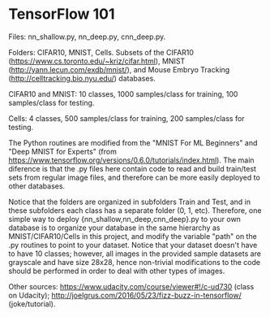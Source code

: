 # TensorFlow 101

Files: nn_shallow.py, nn_deep.py, cnn_deep.py.

Folders: CIFAR10, MNIST, Cells.
Subsets of the CIFAR10 (https://www.cs.toronto.edu/~kriz/cifar.html),
MNIST (http://yann.lecun.com/exdb/mnist/),
and Mouse Embryo Tracking (http://celltracking.bio.nyu.edu/) databases.

CIFAR10 and MNIST: 10 classes, 1000 samples/class for training, 100 samples/class for testing.

Cells: 4 classes, 500 samples/class for training, 200 samples/class for testing.

The Python routines are modified from the
"MNIST For ML Beginners" and "Deep MNIST for Experts" (from https://www.tensorflow.org/versions/0.6.0/tutorials/index.html).
The main diference is that the .py files here contain code to read and build
train/test sets from regular image files, and therefore can be more easily deployed to other databases. 

Notice that the folders are organized
in subfolders Train and Test, and in these subfolders each class has a separate folder (0, 1, etc).
Therefore, one simple way to deploy {nn_shallow,nn_deep,cnn_deep}.py to your own database is to organize your database in the same hierarchy as MNIST/CIFAR10/Cells in this project, and modify the variable
"path" on the .py routines to point to your dataset. Notice that your dataset doesn't have to
have 10 classes; however, all images in the provided sample datasets are grayscale and have size 28x28,
hence non-trivial modifications to the code should be performed in order to deal with other types of images.

Other sources:
https://www.udacity.com/course/viewer#!/c-ud730 (class on Udacity);
http://joelgrus.com/2016/05/23/fizz-buzz-in-tensorflow/ (joke/tutorial).
